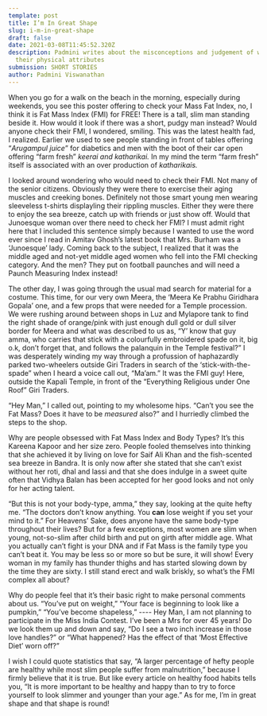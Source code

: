 ```yaml
---
template: post
title: I’m In Great Shape
slug: i-m-in-great-shape
draft: false
date: 2021-03-08T11:45:52.320Z
description: Padmini writes about the misconceptions and judgement of women by
  their physical attributes
submission: SHORT STORIES
author: Padmini Viswanathan
---
```

When you go for a walk on the beach in the morning, especially during weekends, you see this poster offering to check your Mass Fat Index, no, I think it is Fat Mass Index (FMI) for FREE! There is a tall, slim man standing beside it. How would it look if there was a short, pudgy man instead? Would anyone check their FMI, I wondered, smiling. This was the latest health fad, I realized. Earlier we used to see people standing in front of tables offering “*Arugampul juice*” for diabetics and men with the boot of their car open offering “farm fresh” *keerai and katharikai.* In my mind the term “farm fresh” itself is associated with an over production of *katharikais.*

I looked around wondering who would need to check their FMI. Not many of the senior citizens. Obviously they were there to exercise their aging muscles and creeking bones. Definitely not those smart young men wearing sleeveless t-shirts displayling their rippling muscles. Either they were there to enjoy the sea breeze, catch up with friends or just show off. Would that Junoesque woman over there need to check her FMI? I must admit right here that I included this sentence simply because I wanted to use the word ever since I read in Amitav Ghosh’s latest book that Mrs. Burham was a ‘Junoesque’ lady. Coming back to the subject, I realized that it was the middle aged and not-yet middle aged women who fell into the FMI checking category. And the men? They put on football paunches and will need a Paunch Measuring Index instead!

The other day, I was going through the usual mad search for material for a costume. This time, for our very own Meera, the ‘Meera Ke Prabhu Giridhara Gopala’ one, and a few props that were needed for a Temple procession. We were rushing around between shops in Luz and Mylapore tank to find the right shade of orange/pink with just enough dull gold or dull silver border for Meera and what was described to us as, “Y’ know that guy amma, who carries that stick with a colourfully embroidered spade on it, big o.k, don’t forget that, and follows the palanquin in the Temple festival?” I was desperately winding my way through a profussion of haphazardly parked two-wheelers outside Giri Traders in search of the ‘stick-with-the-spade” when I heard a voice call out, “Ma’am.” It was the FMI guy! Here, outside the Kapali Temple, in front of the “Everything Religious under One Roof” Giri Traders.

“Hey Man,” I called out, pointing to my wholesome hips. “Can’t you see the Fat Mass? Does it have to be *measured* also?” and I hurriedly climbed the steps to the shop.

Why are people obsessed with Fat Mass Index and Body Types? It’s this Kareena Kapoor and her size zero. People fooled themselves into thinking that she achieved it by living on love for Saif Ali Khan and the fish-scented sea breeze in Bandra. It is only now after she stated that she can’t exist without her roti, dhal and lassi and that she does indulge in a sweet quite often that Vidhya Balan has been accepted for her good looks and not only for her acting talent.

“But this is not your body-type, amma,” they say, looking at the quite hefty me. “The doctors don’t know anything. You **can** lose weight if you set your mind to it.” For Heavens’ Sake, does anyone have the same body-type throughout their lives? But for a few exceptions, most women are slim when young, not-so-slim after child birth and put on girth after middle age. What you actually can’t fight is your DNA and if Fat Mass is the family type you can’t beat it. You may be less so or more so but be sure, it will show! Every woman in my family has thunder thighs and has started slowing down by the time they are sixty. I still stand erect and walk briskly, so what’s the FMI complex all about?

Why do people feel that it’s their basic right to make personal comments about us. “You’ve put on weight,” “Your face is beginning to look like a pumpkin,” “You’ve become shapeless,” ---- Hey Man, I am not planning to participate in the Miss India Contest. I’ve been a Mrs for over 45 years! Do we look them up and down and say, “Do I see a two inch increase in those love handles?” or “What happened? Has the effect of that ‘Most Effective Diet’ worn off?”

I wish I could quote statistics that say, “A larger percentage of hefty people are healthy while most slim people suffer from malnutrition,” because I firmly believe that it is true. But like every article on healthy food habits tells you, “It is more important to be healthy and happy than to try to force yourself to look slimmer and younger than your age.” As for me, I’m in great shape and that shape is round!